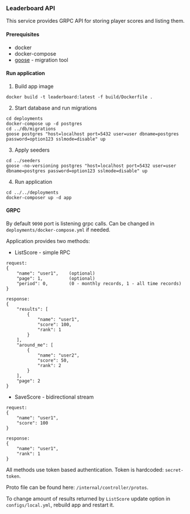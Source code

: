 ### Leaderboard API

This service provides GRPC API for storing player scores and listing them.

#### Prerequisites

* docker
* docker-compose
* [goose](https://github.com/pressly/goose) - migration tool

#### Run application

1. Build app image

```
docker build -t leaderboard:latest -f build/Dockerfile .
```

2. Start database and run migrations

```
cd deployments
docker-compose up -d postgres
cd ../db/migrations
goose postgres "host=localhost port=5432 user=user dbname=postgres password=option123 sslmode=disable" up
```

3. Apply seeders

```
cd ../seeders
goose -no-versioning postgres "host=localhost port=5432 user=user dbname=postgres password=option123 sslmode=disable" up
```

4. Run application

```
cd ../../deployments
docker-composer up -d app
```

#### GRPC

By default `9090` port is listening grpc calls. Can be changed in `deployments/docker-compose.yml` if needed.

Application provides two methods:
- ListScore - simple RPC

```
request:
{
    "name": "user1",    (optional)  
    "page": 1,          (optional)
    "period": 0,        (0 - monthly records, 1 - all time records)
}
```

```
response:
{
    "results": [
        {
            "name": "user1",
            "score": 100,
            "rank": 1
        }
    ],
    "around_me": [
        {
            "name": "user2",
            "score": 50,
            "rank": 2
        }
    ],
    "page": 2
}
```

- SaveScore - bidirectional stream

```
request:
{
    "name": "user1", 
    "score": 100
}
```

```
response:
{
    "name": "user1",
    "rank": 1
}
```

All methods use token based authentication. Token is hardcoded: `secret-token`.

Proto file can be found here: `/internal/controller/protos`.

To change amount of results returned by `ListScore` update option in `configs/local.yml`, rebuild app and restart it.
